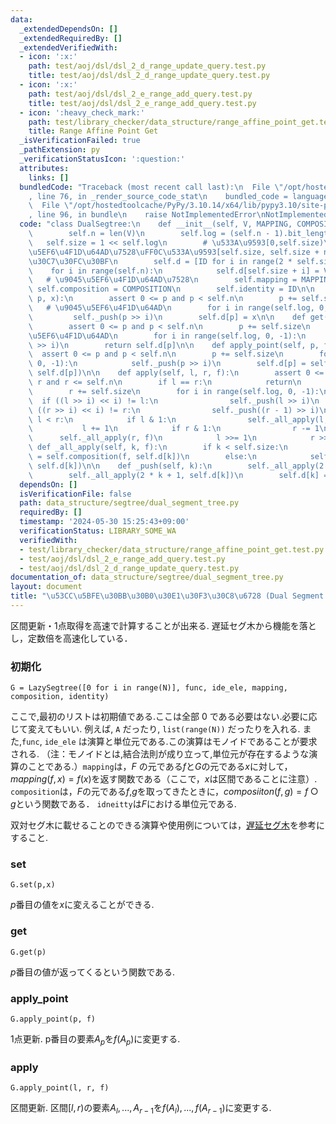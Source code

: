 ```yaml
---
data:
  _extendedDependsOn: []
  _extendedRequiredBy: []
  _extendedVerifiedWith:
  - icon: ':x:'
    path: test/aoj/dsl/dsl_2_d_range_update_query.test.py
    title: test/aoj/dsl/dsl_2_d_range_update_query.test.py
  - icon: ':x:'
    path: test/aoj/dsl/dsl_2_e_range_add_query.test.py
    title: test/aoj/dsl/dsl_2_e_range_add_query.test.py
  - icon: ':heavy_check_mark:'
    path: test/library_checker/data_structure/range_affine_point_get.test.py
    title: Range Affine Point Get
  _isVerificationFailed: true
  _pathExtension: py
  _verificationStatusIcon: ':question:'
  attributes:
    links: []
  bundledCode: "Traceback (most recent call last):\n  File \"/opt/hostedtoolcache/PyPy/3.10.14/x64/lib/pypy3.10/site-packages/onlinejudge_verify/documentation/build.py\"\
    , line 76, in _render_source_code_stat\n    bundled_code = language.bundle(\n\
    \  File \"/opt/hostedtoolcache/PyPy/3.10.14/x64/lib/pypy3.10/site-packages/onlinejudge_verify/languages/python.py\"\
    , line 96, in bundle\n    raise NotImplementedError\nNotImplementedError\n"
  code: "class DualSegtree:\n    def __init__(self, V, MAPPING, COMPOSITION, ID):\n\
    \        self.n = len(V)\n        self.log = (self.n - 1).bit_length()\n     \
    \   self.size = 1 << self.log\n        # \u533A\u9593[0,self.size)\u3092\u9045\
    \u5EF6\u4F1D\u64AD\u7528\uFF0C\u533A\u9593[self.size, self.size + n)\u304C\u5B9F\
    \u30C7\u30FC\u30BF\n        self.d = [ID for i in range(2 * self.size)]\n    \
    \    for i in range(self.n):\n            self.d[self.size + i] = V[i]\n     \
    \   # \u9045\u5EF6\u4F1D\u64AD\u7528\n        self.mapping = MAPPING\n       \
    \ self.composition = COMPOSITION\n        self.identity = ID\n\n    def set(self,\
    \ p, x):\n        assert 0 <= p and p < self.n\n        p += self.size\n     \
    \   # \u9045\u5EF6\u4F1D\u64AD\n        for i in range(self.log, 0, -1):\n   \
    \         self._push(p >> i)\n        self.d[p] = x\n\n    def get(self, p):\n\
    \        assert 0 <= p and p < self.n\n        p += self.size\n        # \u9045\
    \u5EF6\u4F1D\u64AD\n        for i in range(self.log, 0, -1):\n            self._push(p\
    \ >> i)\n        return self.d[p]\n\n    def apply_point(self, p, f):\n      \
    \  assert 0 <= p and p < self.n\n        p += self.size\n        for i in range(self.log,\
    \ 0, -1):\n            self._push(p >> i)\n        self.d[p] = self.mapping(f,\
    \ self.d[p])\n\n    def apply(self, l, r, f):\n        assert 0 <= l and l <=\
    \ r and r <= self.n\n        if l == r:\n            return\n        l += self.size\n\
    \        r += self.size\n        for i in range(self.log, 0, -1):\n          \
    \  if ((l >> i) << i) != l:\n                self._push(l >> i)\n            if\
    \ ((r >> i) << i) != r:\n                self._push((r - 1) >> i)\n        while\
    \ l < r:\n            if l & 1:\n                self._all_apply(l, f)\n     \
    \           l += 1\n            if r & 1:\n                r -= 1\n          \
    \      self._all_apply(r, f)\n            l >>= 1\n            r >>= 1\n\n   \
    \ def _all_apply(self, k, f):\n        if k < self.size:\n            self.d[k]\
    \ = self.composition(f, self.d[k])\n        else:\n            self.d[k] = self.mapping(f,\
    \ self.d[k])\n\n    def _push(self, k):\n        self._all_apply(2 * k, self.d[k])\n\
    \        self._all_apply(2 * k + 1, self.d[k])\n        self.d[k] = self.identity\n"
  dependsOn: []
  isVerificationFile: false
  path: data_structure/segtree/dual_segment_tree.py
  requiredBy: []
  timestamp: '2024-05-30 15:25:43+09:00'
  verificationStatus: LIBRARY_SOME_WA
  verifiedWith:
  - test/library_checker/data_structure/range_affine_point_get.test.py
  - test/aoj/dsl/dsl_2_e_range_add_query.test.py
  - test/aoj/dsl/dsl_2_d_range_update_query.test.py
documentation_of: data_structure/segtree/dual_segment_tree.py
layout: document
title: "\u53CC\u5BFE\u30BB\u30B0\u30E1\u30F3\u30C8\u6728 (Dual Segment Tree)"
---
```


区間更新・1点取得を高速で計算することが出来る. 遅延セグ木から機能を落とし，定数倍を高速化している．

### 初期化

```
G = LazySegtree([0 for i in range(N)], func, ide_ele, mapping, composition, identity)
```
ここで,最初のリストは初期値である.ここは全部 $0$ である必要はない.必要に応じて変えてもいい. 例えば, `A` だったり, `list(range(N))` だったりを入れる. また,`func`, `ide_ele` は演算と単位元である.この演算はモノイドであることが要求される. （注：モノイドとは,結合法則が成り立って,単位元が存在するような演算のことである.）`mapping`は，$F$
の元である$f$と$G$の元である$x$に対して，$mapping(f,x)=f(x)$を返す関数である（ここで，$x$は区間であることに注意）. `composition`は，$F$の元である$f$,$g$を取ってきたときに，$composiiton(f,g)=f○g$という関数である． `idneitty`は$F$における単位元である.

双対セグ木に載せることのできる演算や使用例については，[遅延セグ木](./lazy_segment_tree.py)を参考にすること.

### set

```
G.set(p,x)
```
$p$番目の値を$x$に変えることができる.

### get

```
G.get(p)
```
$p$番目の値が返ってくるという関数である.


### apply_point

```
G.apply_point(p, f)
```

1点更新. p番目の要素$A_p$を$f(A_p)$に変更する.

### apply

```
G.apply_point(l, r, f)
```

区間更新. 区間$[l,r)$の要素$A_l, ..., A_{r-1}$を$f(A_l), ..., f(A_{r-1})$に変更する.
